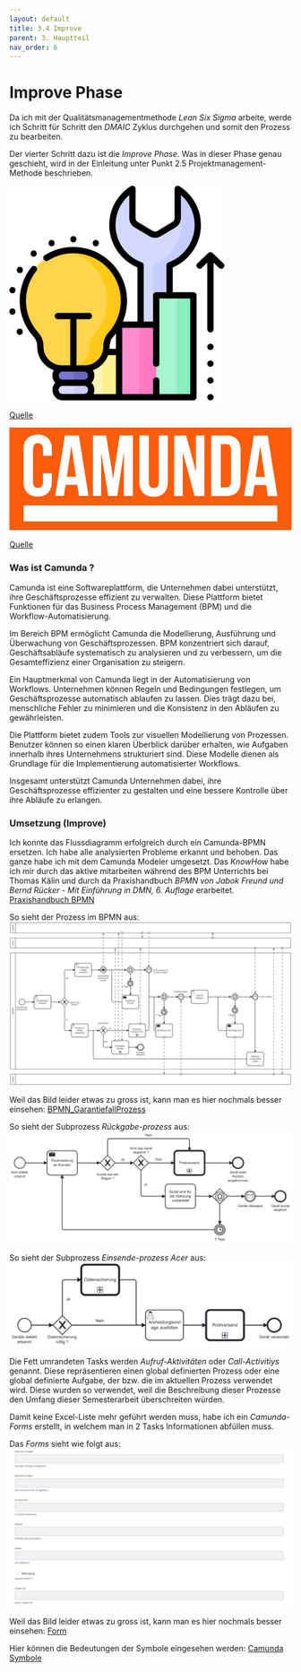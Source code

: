 ```yaml
---
layout: default
title: 3.4 Improve
parent: 3. Hauptteil
nav_order: 6
---
```

# Improve Phase

Da ich mit der Qualitätsmanagementmethode *Lean Six Sigma* arbeite, werde ich Schritt für Schritt den *DMAIC* Zyklus durchgehen und somit den Prozess zu bearbeiten. 

Der vierter Schritt dazu ist die *Improve Phase*. Was in dieser Phase genau geschieht, wird in der Einleitung unter Punkt 2.5 Projektmanagement-Methode beschrieben.

![Improve](../../ressources/bilder/rsz_improvement.png)

[Quelle](../Quellenverzeichnis/index.md#improve)


![Camunda](../../ressources/bilder/rsz_1camunda.png)

[Quelle](../Quellenverzeichnis/index.md#camunda)

### Was ist Camunda ?

Camunda ist eine Softwareplattform, die Unternehmen dabei unterstützt, ihre Geschäftsprozesse effizient zu verwalten. Diese Plattform bietet Funktionen für das Business Process Management (BPM) und die Workflow-Automatisierung.

Im Bereich BPM ermöglicht Camunda die Modellierung, Ausführung und Überwachung von Geschäftsprozessen. BPM konzentriert sich darauf, Geschäftsabläufe systematisch zu analysieren und zu verbessern, um die Gesamteffizienz einer Organisation zu steigern.

Ein Hauptmerkmal von Camunda liegt in der Automatisierung von Workflows. Unternehmen können Regeln und Bedingungen festlegen, um Geschäftsprozesse automatisch ablaufen zu lassen. Dies trägt dazu bei, menschliche Fehler zu minimieren und die Konsistenz in den Abläufen zu gewährleisten.

Die Plattform bietet zudem Tools zur visuellen Modellierung von Prozessen. Benutzer können so einen klaren Überblick darüber erhalten, wie Aufgaben innerhalb ihres Unternehmens strukturiert sind. Diese Modelle dienen als Grundlage für die Implementierung automatisierter Workflows.

Insgesamt unterstützt Camunda Unternehmen dabei, ihre Geschäftsprozesse effizienter zu gestalten und eine bessere Kontrolle über ihre Abläufe zu erlangen.

### Umsetzung (Improve)

Ich konnte das Flussdiagramm erfolgreich durch ein Camunda-BPMN ersetzen. Ich habe alle analysierten Probleme erkannt und behoben. Das ganze habe ich mit dem Camunda Modeler umgesetzt. Das *KnowHow* habe ich mir durch das aktive mitarbeiten während des BPM Unterrichts bei Thomas Kälin und durch da Praxishandbuch *BPMN von Jabok Freund und Bernd Rücker - Mit Einführung in DMN, 6. Auflage* erarbeitet.
[Praxishandbuch BPMN](https://www.hanser-elibrary.com/doi/epdf/10.3139/9783446461123.fm)

So sieht der Prozess im BPMN aus:
![Grundgerüst](../../ressources/bilder/Grundgeruest_2.png)

Weil das Bild leider etwas zu gross ist, kann man es hier nochmals besser einsehen:
[BPMN_GarantiefallProzess](https://1drv.ms/i/s!AkAN2Wz9R_53goQICLz8rEPNkftU2w?e=LvYNnn)

So sieht der Subprozess *Rückgabe-prozess* aus:
![Rückgabeprozess](../../ressources/bilder/Rueckgabeprozess.png)

So sieht der Subprozess *Einsende-prozess Acer* aus:
![Grundgerüst](../../ressources/bilder/Einsenden.png)

Die Fett umrandeten Tasks werden *Aufruf-Aktivitäten* oder *Call-Activitiys* genannt. Diese repräsentieren einen global definierten Prozess oder eine global definierte Aufgabe, der bzw. die im aktuellen Prozess verwendet wird. Diese wurden so verwendet, weil die Beschreibung dieser Prozesse den Umfang dieser Semesterarbeit überschreiten würden.

Damit keine Excel-Liste mehr geführt werden muss, habe ich ein *Camunda-Forms* erstellt, in welchem man in 2 Tasks Informationen abfüllen muss. 

Das *Forms* sieht wie folgt aus:
![Forms](../../ressources/bilder/Form.png)

Weil das Bild leider etwas zu gross ist, kann man es hier nochmals besser einsehen:
[Form](https://1drv.ms/i/s!AkAN2Wz9R_53goREWuEt0j0-VElWLw?e=PtvGRq)

Hier können die Bedeutungen der Symbole eingesehen werden:
[Camunda Symbole](../Quellenverzeichnis/index.md#camunda-symbole)